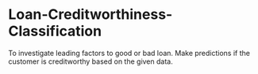 # Loan-Creditworthiness-Classification
To investigate leading factors to good or bad loan.
Make predictions if the customer is creditworthy based on the given data.
